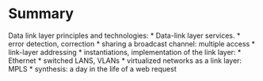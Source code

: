 # Summary

Data link layer principles and technologies:
    * Data-link layer services.
      * error detection, correction
      * sharing a broadcast channel: multiple access
      * link-layer addressing
    * instantiations, implementation of the link layer:
      * Ethernet
      * switched LANS, VLANs
    * virtualized networks as a link layer: MPLS
    * synthesis: a day in the life of a web request